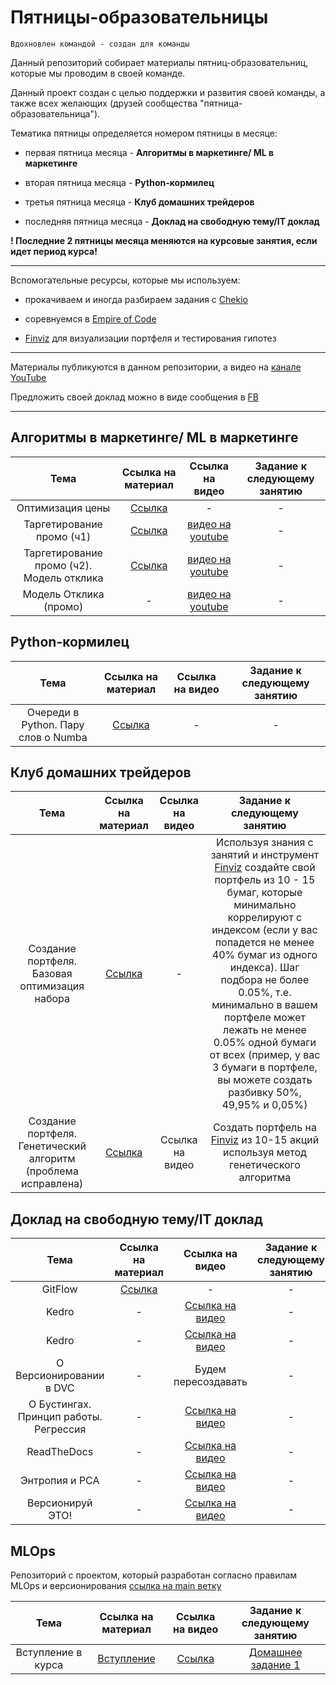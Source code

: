 # Пятницы-образовательницы

`Вдохновлен командой - создан для команды`

Данный репозиторий собирает материалы пятниц-образовательниц, которые мы проводим в своей команде.

Данный проект создан с целью поддержки и развития своей команды, а также всех желающих (друзей сообщества "пятница-образовательница").

Тематика пятницы определяется номером пятницы в месяце:

- первая пятница месяца - **Алгоритмы в маркетинге/ ML в маркетинге**

- вторая пятница месяца - **Python-кормилец**

- третья пятница месяца - **Клуб домашних трейдеров**

- последняя пятница месяца - **Доклад на свободную тему/IT доклад**

__! Последние 2 пятницы месяца меняются на курсовые занятия, если идет период курса!__

------------------------------------------------

Вспомогательные ресурсы, которые мы используем:

- прокачиваем и иногда разбираем задания с [Chekio](https://py.checkio.org/)

- соревнуемся в [Empire of Code](https://empireofcode.com/)

- [Finviz](https://finviz.com/) для визуализации портфеля и тестирования гипотез

------------------------------------------------

Материалы публикуются в данном репозитории, а видео на [канале YouTube](https://youtube.com/playlist?list=PLO8c9W1gDKfyq_MJ-v72k9j66IpHmJ53h)

Предложить своей доклад можно в виде сообщения в [FB](https://www.facebook.com/seleznev.artem.info)

------------------------------------------------

## Алгоритмы в маркетинге/ ML в маркетинге

| Тема | Ссылка на материал | Ссылка на видео | Задание к следующему занятию |
|:--:|:----------------:|:-------------:|:-------------------------:|
|Оптимизация цены | [Ссылка](https://github.com/NameArtem/friday-tutor/tree/main/ML%20in%20Marketing/1.Price%20optimization) | - |  - |
|Таргетирование промо (ч1)|[Ссылка](https://github.com/NameArtem/friday-tutor/tree/main/ML%20in%20Marketing/2.Promo)|[видео на youtube](https://youtu.be/yNmpE3wLQTM)| - |
|Таргетирование промо (ч2). Модель отклика|[Ссылка](https://github.com/NameArtem/friday-tutor/tree/main/ML%20in%20Marketing/3.Promo.%20Response%20Model)|[видео на youtube](https://youtu.be/vRNBbwLg-BM)| - |
|Модель Отклика (промо)| - |[видео на youtube](https://youtu.be/RRtC4kx0OfI)| - |


## Python-кормилец

| Тема | Ссылка на материал | Ссылка на видео | Задание к следующему занятию |
|:--:|:----------------:|:-------------:|:-------------------------:|
|Очереди в Python. Пару слов о Numba | [Ссылка](https://github.com/NameArtem/friday-tutor/tree/main/Python/2.Queues%20and%20Numba)| - |  - |

## Клуб домашних трейдеров

| Тема | Ссылка на материал | Ссылка на видео | Задание к следующему занятию |
|:--:|:----------------:|:-------------:|:-------------------------:|
|Создание портфеля. Базовая оптимизация набора |[Ссылка](https://github.com/NameArtem/friday-tutor/tree/main/Home%20trader%20club/1.Stock%20portfolio%20and%20optimization)| - | Используя знания с занятий и инструмент [Finviz](https://finviz.com/) создайте свой портфель из 10 - 15 бумаг, которые минимально коррелируют с индексом (если у вас попадется не менее 40% бумаг из одного индекса). Шаг подбора не более 0.05%, т.е. минимально в вашем портфеле может лежать не менее 0.05% одной бумаги от всех (пример, у вас 3 бумаги в портфеле, вы можете создать разбивку 50%, 49,95% и 0,05%)|
| Создание портфеля. Генетический алгоритм (проблема исправлена)| [Ссылка](https://github.com/NameArtem/friday-tutor/tree/main/Home%20trader%20club/2.Stock%20portfolio%20(Genetic%20Alg)) | Ссылка на видео | Создать портфель на [Finviz](https://finviz.com) из 10-15 акций используя метод генетического алгоритма |

## Доклад на свободную тему/IT доклад

| Тема | Ссылка на материал | Ссылка на видео | Задание к следующему занятию |
|:--:|:----------------:|:-------------:|:-------------------------:|
| GitFlow |[Ссылка](https://github.com/NameArtem/friday-tutor/tree/main/Other/GitFlow%20BestPractice/git_flow)| - | - |
| Kedro | - | [Ссылка на видео](https://www.youtube.com/watch?v=Wne54Hps1Fg) | - |
| Kedro | - | [Ссылка на видео](https://www.youtube.com/watch?v=Wne54Hps1Fg) | - |
| О Версионировании в DVC | - | Будем пересоздавать | - |
| О Бустингах. Принцип работы. Регрессия | - | [Ссылка на видео](https://youtu.be/qaCU1T_RKkM) | - |
| ReadTheDocs | - | [Ссылка на видео](https://youtu.be/RksjMi9sGfk) | - |
| Энтропия и PCA | - | [Ссылка на видео](https://youtu.be/VrWHMRd_qlw) | - |
| Версионируй ЭТО! | - | [Ссылка на видео](https://youtu.be/ZxZPju7rDIk) | - |

## MLOps

Репозиторий с проектом, который разработан согласно правилам MLOps и версионирования [ссылка на main ветку](https://github.com/NameArtem/mlops_from_zero_to_hero)

| Тема | Ссылка на материал | Ссылка на видео | Задание к следующему занятию |
|:--:|:----------------:|:-------------:|:-------------------------:|
| Вступление в курса |[Вступление](https://github.com/NameArtem/mlops_from_zero_to_hero)|[Ссылка](https://youtu.be/UKkoAukIVHg) | [Домашнее задание 1](https://github.com/NameArtem/mlops_from_zero_to_hero) |
